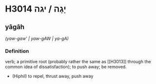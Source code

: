 # H3014 יָגָה / יגה

## yâgâh

_(yaw-gaw' | yaw-ɡAW | ya-ɡA)_

### Definition

verb; a primitive root (probably rather the same as [[H3013]] through the common idea of dissatisfaction); to push away; be removed.

- (Hiphil) to repel, thrust away, push away

